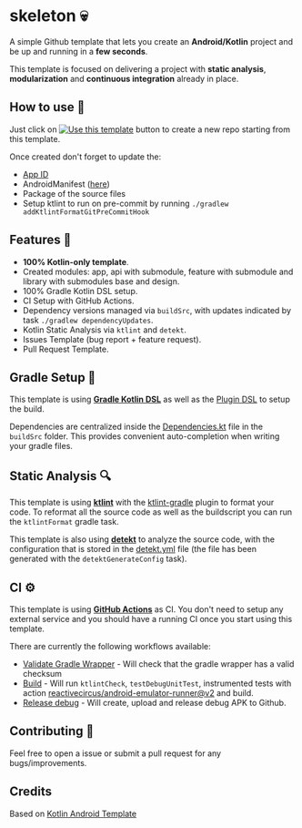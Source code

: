 # skeleton 💀

A simple Github template that lets you create an **Android/Kotlin** project and be up and running in a **few seconds**. 

This template is focused on delivering a project with **static analysis**, **modularization** and **continuous integration** already in place.

## How to use 👣

Just click on [![Use this template](https://img.shields.io/badge/-Use%20this%20template-brightgreen)](https://github.com/ninalofrese/skeleton/generate) button to create a new repo starting from this template.

Once created don't forget to update the:
- [App ID](buildSrc/src/main/java/Coordinates.kt)
- AndroidManifest ([here](app/src/main/AndroidManifest.xml))
- Package of the source files
- Setup ktlint to run on pre-commit by running `./gradlew addKtlintFormatGitPreCommitHook `

## Features 🎨

- **100% Kotlin-only template**.
- Created modules: app, api with submodule, feature with submodule and library with submodules base and design.
- 100% Gradle Kotlin DSL setup.
- CI Setup with GitHub Actions.
- Dependency versions managed via `buildSrc`, with updates indicated by task `./gradlew dependencyUpdates`.
- Kotlin Static Analysis via `ktlint` and `detekt`.
- Issues Template (bug report + feature request).
- Pull Request Template.

## Gradle Setup 🐘

This template is using [**Gradle Kotlin DSL**](https://docs.gradle.org/current/userguide/kotlin_dsl.html) as well as the [Plugin DSL](https://docs.gradle.org/current/userguide/plugins.html#sec:plugins_block) to setup the build.

Dependencies are centralized inside the [Dependencies.kt](buildSrc/src/main/java/Dependencies.kt) file in the `buildSrc` folder. This provides convenient auto-completion when writing your gradle files.

## Static Analysis 🔍

This template is using [**ktlint**](https://github.com/pinterest/ktlint) with the [ktlint-gradle](https://github.com/jlleitschuh/ktlint-gradle) plugin to format your code. To reformat all the source code as well as the buildscript you can run the `ktlintFormat` gradle task.

This template is also using [**detekt**](https://github.com/detekt/detekt) to analyze the source code, with the configuration that is stored in the [detekt.yml](config/detekt/detekt.yml) file (the file has been generated with the `detektGenerateConfig` task).

## CI ⚙️

This template is using [**GitHub Actions**](https://github.com/ninalofrese/skeleton/actions) as CI. You don't need to setup any external service and you should have a running CI once you start using this template.

There are currently the following workflows available:
- [Validate Gradle Wrapper](.github/workflows/gradle-wrapper-validation.yml) - Will check that the gradle wrapper has a valid checksum
- [Build](.github/workflows/build.yaml) - Will run `ktlintCheck`, `testDebugUnitTest`, instrumented tests with action [reactivecircus/android-emulator-runner@v2](https://github.com/ReactiveCircus/android-emulator-runner) and build.
- [Release debug](.github/workflows/release-debug.yaml) - Will create, upload and release debug APK to Github.

## Contributing 🤝

Feel free to open a issue or submit a pull request for any bugs/improvements.

## Credits

Based on [Kotlin Android Template](https://github.com/cortinico/kotlin-android-template)
